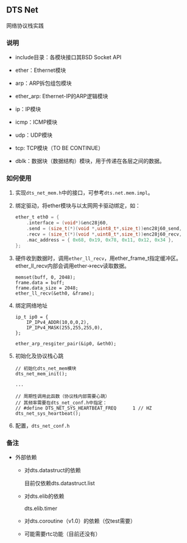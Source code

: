 ## DTS Net

网络协议栈实践

### 说明

- include目录：各模块接口其BSD Socket API

- ether：Ethernet模块

- arp：ARP拆包组包模块

- ether_arp: Ethernet-IP的ARP逻辑模块

- ip：IP模块

- icmp：ICMP模块

- udp：UDP模块

- tcp: TCP模块（TO BE CONTINUE）

- dblk：数据块（数据结构）模块，用于传递在各层之间的数据。

### 如何使用

1. 实现`dts_net_mem.h`中的接口，可参考`dts.net.mem.impl`。

2. 绑定驱动，将ether模块与以太网网卡驱动绑定，如：

    ```C
    ether_t eth0 = {
        .interface = (void*)&enc28j60,
        .send = (size_t(*)(void *,uint8_t*,size_t))enc28j60_send,
        .recv = (size_t(*)(void *,uint8_t*,size_t))enc28j60_recv,
        .mac_address = { 0x68, 0x19, 0x78, 0x11, 0x12, 0x34 },
    };
    ```

3. 硬件收到数据时，调用`ether_ll_recv`，用ether_frame_t指定缓冲区。ether_ll_recv内部会调用ether->recv读取数据。

    ```
    memset(buff, 0, 2048);
    frame.data = buff;
    frame.data_size = 2048;
    ether_ll_recv(&eth0, &frame);
    ```

4. 绑定网络地址

    ```
    ip_t ip0 = {
        IP_IPv4_ADDR(10,0,0,2),
        IP_IPv4_MASK(255,255,255,0),
    };
	
	ether_arp_resgiter_pair(&ip0, &eth0);
    ```

5. 初始化及协议栈心跳

    ```
    // 初始化dts_net_mem模块
    dts_net_mem_init(); 

    ...

    // 周期性调用此函数（协议栈内部需要心跳）
    // 其频率需要在dts_net_conf.h中指定：
    // #define DTS_NET_SYS_HEARTBEAT_FREQ      1 // HZ
    dts_net_sys_heartbeat();
    ```

6. 配置，`dts_net_conf.h`

### 备注

- 外部依赖

    - 对dts.datastruct的依赖

        目前仅依赖dts.datastruct.list

    - 对dts.elib的依赖

        dts.elib.timer

    - 对dts.coroutine（v1.0）的依赖（仅test需要）

    - 可能需要rtc功能（目前还没有）
